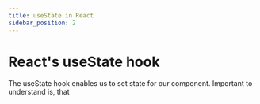 ```yaml
---
title: useState in React
sidebar_position: 2
---
```


# React's useState hook

The useState hook enables us to set state for our component.
Important to understand is, that
